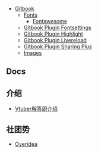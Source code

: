 - [Gitbook]()
    - [Fonts]()
        - [Fontawesome]()
    - [Gitbook Plugin Fontsettings]()
    - [Gitbook Plugin Highlight]()
    - [Gitbook Plugin Livereload]()
    - [Gitbook Plugin Sharing Plus]()
    - [Images]()

## Docs


## 介绍

- [Vtuber解答即介绍](介绍/Vtuber解答即介绍.md)

## 社团势

- [Overidea](社团势/Overidea.md)